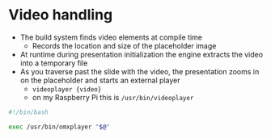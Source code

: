 # Video handling #

 * The build system finds video elements at compile time
    * Records the location and size of the placeholder image
 * At runtime during presentation initialization the engine extracts the video into a temporary file
 * As you traverse past the slide with the video, the presentation zooms in on the placeholder and starts an external player
    * ```videoplayer {video}```
    * on my Raspberry Pi this is ```/usr/bin/videoplayer```

```bash
#!/bin/bash

exec /usr/bin/omxplayer "$@"
```


